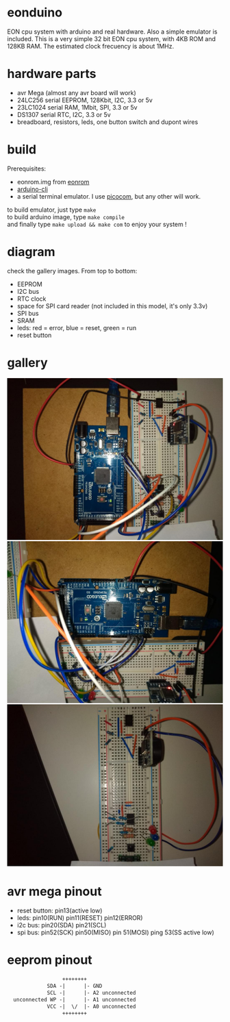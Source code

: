 # eonduino
EON cpu system with arduino and real hardware. Also a simple emulator is included.
This is a very simple 32 bit EON cpu system, with 4KB ROM and 128KB RAM.
The estimated clock frecuency is about 1MHz.

# hardware parts
* avr Mega (almost any avr board will work)
* 24LC256 serial EEPROM, 128Kbit, I2C, 3.3 or 5v
* 23LC1024 serial RAM, 1Mbit, SPI, 3.3 or 5v
* DS1307 serial RTC, I2C, 3.3 or 5v
* breadboard, resistors, leds, one button switch and dupont wires

# build
Prerequisites:
* eonrom.img from [eonrom](https://github.com/elgron-eon/eonrom)
* [arduino-cli](https://github.com/arduino/arduino-cli)
* a serial terminal emulator. I use [picocom](https://github.com/npat-efault/picocom), but any other will work.

to build emulator, just type `make`  
to build arduino image, type `make compile`  
and finally type `make upload && make com` to enjoy your system !

# diagram
check the gallery images. From top to bottom:
* EEPROM
* I2C bus
* RTC clock
* space for SPI card reader (not included in this model, it's only 3.3v)
* SPI bus
* SRAM
* leds: red = error, blue = reset, green = run
* reset button

# gallery
![foto1](photo/foto1.jpg?raw=true)
![foto2](photo/foto2.jpg?raw=true)
![plain](photo/without-avr.jpg?raw=true)

# avr mega pinout
* reset button: pin13(active low)
* leds: pin10(RUN) pin11(RESET) pin12(ERROR)
* i2c bus: pin20(SDA) pin21(SCL)
* spi bus: pin52(SCK) pin50(MISO) pin 51(MOSI) ping 53(SS active low)

# eeprom pinout
```
                  ++++++++
             SDA -|      |- GND
             SCL -|      |- A2 unconnected
  unconnected WP -|      |- A1 unconnected 
             VCC -|  \/  |- A0 unconnected
                  ++++++++
```

